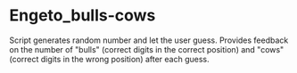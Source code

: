 # Engeto_bulls-cows
Script generates random number and let the user guess. Provides feedback on the number of "bulls" (correct digits in the correct position) and "cows" (correct digits in the wrong position) after each guess.
